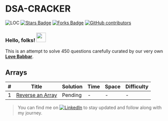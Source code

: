 # DSA-CRACKER
<img src="https://sloc.xyz/github/TarunSingh56/DSA-CRACKER" alt="LOC"/> <a href="https://github.com/TarunSingh56/DSA-CRACKER/stargazers"><img src="https://img.shields.io/github/stars/TarunSingh56/DSA-CRACKER" alt="Stars Badge"/></a>
<a href="https://github.com/TarunSingh56/DSA-CRACKER/network/members"><img src="https://img.shields.io/github/forks/TarunSingh56/DSA-CRACKER" alt="Forks Badge"/></a>
<a href="https://github.com/TarunSingh56/DSA-CRACKER/graphs/contributors"><img alt="GitHub contributors" src="https://img.shields.io/github/contributors/TarunSingh56/DSA-CRACKER?color=2b9348"></a>

### Hello, folks! <img src="https://raw.githubusercontent.com/MartinHeinz/MartinHeinz/master/wave.gif" width="30px">
This is an attempt to solve 450 questions carefully curated by our very own **[Love Babbar](https://www.youtube.com/watch?v=4iFALQ1ACdA)**.



## Arrays

| #    | Title                                                                 | Solution                                                                   | Time   | Space  | Difficulty |
| ---- | --------------------------------------------------------------------- | -------------------------------------------------------------------------- | ------ | ------ | ---------- |
| 1 | [Reverse an Array](https://www.geeksforgeeks.org/write-a-program-to-reverse-an-array-or-string/)         | Pending | _-_ | _-_ | -       |



<!-- Actual text -->

> You can find me on [![LinkedIn][2.2]][2] to stay updated and follow along with my journey.

<!-- Icons -->

[2.2]: https://raw.githubusercontent.com/MartinHeinz/MartinHeinz/master/linkedin-3-16.png

<!-- Links to your social media accounts -->

[2]: https://www.linkedin.com/in/tarun-singh-981547191/
